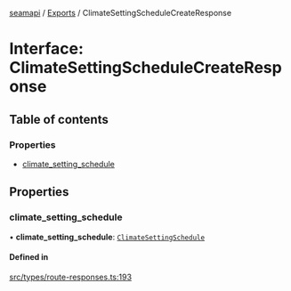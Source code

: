 [seamapi](../README.md) / [Exports](../modules.md) / ClimateSettingScheduleCreateResponse

# Interface: ClimateSettingScheduleCreateResponse

## Table of contents

### Properties

- [climate\_setting\_schedule](ClimateSettingScheduleCreateResponse.md#climate_setting_schedule)

## Properties

### climate\_setting\_schedule

• **climate\_setting\_schedule**: [`ClimateSettingSchedule`](../modules.md#climatesettingschedule)

#### Defined in

[src/types/route-responses.ts:193](https://github.com/seamapi/javascript/blob/main/src/types/route-responses.ts#L193)
